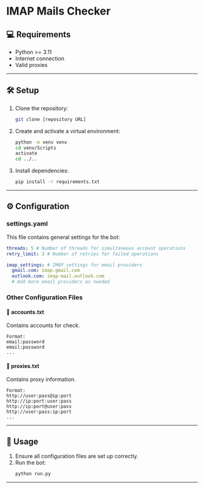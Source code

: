 # IMAP Mails Checker




## 💻 Requirements

- Python >= 3.11
- Internet connection
- Valid proxies

---

## 🛠️ Setup

1. Clone the repository:
   ```bash
   git clone [repository URL]
   ```
2. Create and activate a virtual environment:
   ```bash
   python -m venv venv
   cd venv/Scripts
   activate
   cd ../..
   ```
3. Install dependencies:
   ```bash
   pip install -r requirements.txt
   ```

---

## ⚙️ Configuration

### settings.yaml

This file contains general settings for the bot:

```yaml
threads: 5 # Number of threads for simultaneous account operations
retry_limit: 3 # Number of retries for failed operations

imap_settings: # IMAP settings for email providers
  gmail.com: imap.gmail.com
  outlook.com: imap-mail.outlook.com
  # Add more email providers as needed
```

### Other Configuration Files

#### 📁 accounts.txt
Contains accounts for check.
```
Format:
email:password
email:password
...
```


#### 📁 proxies.txt
Contains proxy information.
```
Format:
http://user:pass@ip:port
http://ip:port:user:pass
http://ip:port@user:pass
http://user:pass:ip:port
...
```

---

## 🚀 Usage

1. Ensure all configuration files are set up correctly.
2. Run the bot:
   ```bash
   python run.py
   ```

---
